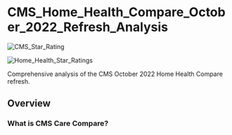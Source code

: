 # CMS_Home_Health_Compare_October_2022_Refresh_Analysis
![CMS_Star_Rating](https://user-images.githubusercontent.com/94148420/213936646-7c2db9f0-4409-430a-8f92-c982284ccd54.png)

![Home_Health_Star_Ratings](https://user-images.githubusercontent.com/94148420/213936423-7906e07b-0506-4fb5-ae72-122327342bcb.png)

Comprehensive analysis of the CMS October 2022 Home Health Compare refresh.


## Overview
### What is CMS Care Compare?

